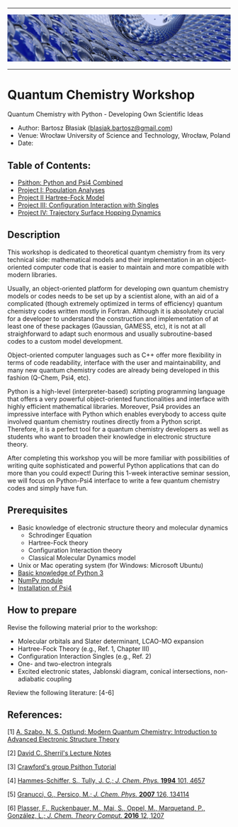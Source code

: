 *****
![alt text](./doc/figures/toc.jpg "Logo Title Text 1")
*****

Quantum Chemistry Workshop
==========================

Quantum Chemistry with Python - Developing Own Scientific Ideas

 - Author: Bartosz Błasiak (blasiak.bartosz@gmail.com)
 - Venue: Wrocław University of Science and Technology, Wrocław, Poland
 - Date: 

## Table of Contents:
 * [Psithon: Python and Psi4 Combined](./tutor/psithon/README.md)
 * [Project I: Population Analyses](./tutor/project_1/README.md)
 * [Project II Hartree-Fock Model](./tutor/project_2/README.md)
 * [Project III: Configuration Interaction with Singles](./tutor/project_3/README.md)
 * [Project IV: Trajectory Surface Hopping Dynamics](./tutor/project_4/README.md)

## Description

This workshop is dedicated to theoretical quantym chemistry
from its very technical side: mathematical models and their
implementation in an object-oriented computer code that is
easier to maintain and more compatible with modern libraries. 

Usually, an object-oriented 
platform for developing own quantum chemistry models or codes needs to be
set up by a scientist alone, with an aid of a complicated (though extremely optimized
in terms of efficiency) quantum chemistry codes written mostly in Fortran.
Although it is absolutely crucial for a developer to understand
the construction and implementation of at least one of these packages 
(Gaussian, GAMESS, etc), it is not at all straighforward to adapt such
enormous and usually subroutine-based codes to a custom model development.

Object-oriented computer languages such as C++ offer more flexibility
in terms of code readability, interface with the user and maintainability,
and many new quantum chemistry codes are already being developed in this fashion
(Q-Chem, Psi4, etc). 

Python is a high-level (interpreter-based) scripting programming language
that offers a very powerful object-oriented functionalities
and interface with highly efficient mathematical libraries.
Moreover,
Psi4 provides an impressive interface with Python
which enables everybody to access quite involved quantum chemistry routines
directly from a Python script.
Therefore, it is a perfect tool for a quantum chemistry developers as 
well as students who want to broaden their knowledge in electronic structure theory.

After completing this workshop you will be more familiar with 
possibilities of writing quite sophisticated and powerful
Python applications that can do more than you could expect! During this 1-week 
interactive seminar session, we will focus on Python-Psi4 interface
to write a few quantum chemistry codes and simply have fun.

## Prerequisites
 * Basic knowledge of electronic structure theory and molecular dynamics
   - Schrodinger Equation
   - Hartree-Fock theory
   - Configuration Interaction theory
   - Classical Molecular Dynamics model
 * Unix or Mac operating system (for Windows: Microsoft Ubuntu)
 * [Basic knowledge of Python 3](https://www.programiz.com/python-programming/tutorial)
 * [NumPy module](https://numpy.org)
 * [Installation of Psi4](./doc/misc/psi4install.md)

## How to prepare

Revise the following material prior to the workshop:
 * Molecular orbitals and Slater determinant, LCAO-MO expansion
 * Hartree-Fock Theory (e.g., Ref. 1, Chapter III)
 * Configuration Interaction Singles (e.g., Ref. 2)
 * One- and two-electron integrals
 * Excited electronic states, Jablonski diagram, conical intersections, non-adiabatic coupling

Review the following literature: [4-6]

## References:

[1] [A. Szabo, N. S. Ostlund: Modern Quantum Chemistry: Introduction to Advanced Electronic Structure Theory](https://store.doverpublications.com/0486691861.html)

[2] [David C. Sherril's Lecture Notes](http://vergil.chemistry.gatech.edu/notes/cis/cis.html)

[3] [Crawford's group Psithon Tutorial](https://github.com/CrawfordGroup/ProgrammingProjects)

[4] [Hammes-Schiffer, S., Tully, J. C.; *J. Chem. Phys.* **1994** 101, 4657](https://aip.scitation.org/doi/10.1063/1.467455)

[5] [Granucci, G., Persico, M.; *J. Chem. Phys.* **2007** 126, 134114](https://aip.scitation.org/doi/10.1063/1.2715585)

[6] [Plasser, F., Ruckenbauer, M., Mai, S., Oppel, M., Marquetand, P., González, L.; *J. Chem. Theory Comput.* **2016** 12, 1207](https://pubs.acs.org/doi/10.1021/acs.jctc.5b01148)

